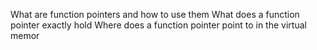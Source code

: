 What are function pointers and how to use them
What does a function pointer exactly hold
Where does a function pointer point to in the virtual memor
